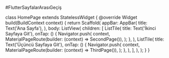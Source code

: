 #FlutterSayfalarArasıGeçiş

class HomePage extends StatelessWidget {
  @override
  Widget build(BuildContext context) {
    return Scaffold(
      appBar: AppBar(
        title: Text('Ana Sayfa'),
      ),
      body: ListView(
        children: <Widget>[
          ListTile(
            title: Text('İkinci Sayfaya Git'),
            onTap: () {
              Navigator.push(
                context,
                MaterialPageRoute(builder: (context) => SecondPage()),
              );
            },
          ),
          ListTile(
            title: Text('Üçüncü Sayfaya Git'),
            onTap: () {
              Navigator.push(
                context,
                MaterialPageRoute(builder: (context) => ThirdPage()),
              );
            },
          ),
        ],
      ),
    );
  }
}
